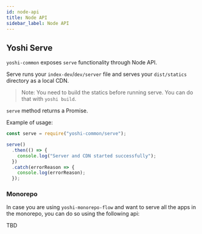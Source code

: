 ```yaml
---
id: node-api
title: Node API
sidebar_label: Node API
---
```


## Yoshi Serve

`yoshi-common` exposes `serve` functionality through Node API.

Serve runs your `index-dev`/`dev/server` file and serves your `dist/statics` directory as a local CDN.

> Note: You need to build the statics before running serve. You can do that with `yoshi build`.

`serve` method returns a Promise.

Example of usage:

```javascript
const serve = require("yoshi-common/serve");

serve()
  .then(() => {
    console.log("Server and CDN started successfully");
  })
  .catch(errorReason => {
    console.log(errorReason);
  });
```

### Monorepo

In case you are using `yoshi-monorepo-flow` and want to serve all the apps in the monorepo, you can do so using the following api:

TBD
